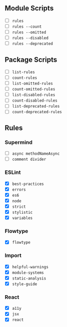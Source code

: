 ## Module Scripts

- [ ] `rules`
- [ ] `rules --count`
- [ ] `rules --omitted`
- [ ] `rules --disabled`
- [ ] `rules --deprecated`

## Package Scripts

- [ ] `list-rules`
- [ ] `count-rules`
- [ ] `list-omitted-rules`
- [ ] `count-omitted-rules`
- [ ] `list-disabled-rules`
- [ ] `count-disabled-rules`
- [ ] `list-deprecated-rules`
- [ ] `count-deprecated-rules`

## Rules

### Supermind

- [ ] `async methodNameAsync`
- [ ] `comment divider`

### ESLint

- [x] `best-practices`
- [x] `errors`
- [x] `es6`
- [x] `node`
- [x] `strict`
- [x] `stylistic`
- [x] `variables`

### Flowtype

- [x] `flowtype`

### Import

- [x] `helpful-warnings`
- [x] `module-systems`
- [x] `static-analysis`
- [x] `style-guide`

### React

- [x] `a11y`
- [x] `jsx`
- [x] `react`
